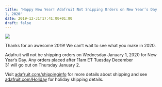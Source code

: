 ```yaml
---
title: 'Happy New Year! Adafruit Not Shipping Orders on New Year’s Day January
1, 2020'
date: 2019-12-31T17:41:00+01:00
draft: false
---
```


![](https://cdn-blog.adafruit.com/uploads/2019/12/adafruit_HappyNewYear_2020_blog.jpg)

Thanks for an awesome 2019! We can’t wait to see what you make in 2020.

Adafruit will not be shipping orders on Wednesday January 1, 2020 for New Year’s Day. Any orders placed after 11am ET Tuesday December  
31 will go out on Thursday January 2.

Visit [adafruit.com/shippinginfo](https://www.adafruit.com/shippinginfo) for more details about shipping and see [adafruit.com/Holiday](https://www.adafruit.com/holiday) for holiday shipping details.
